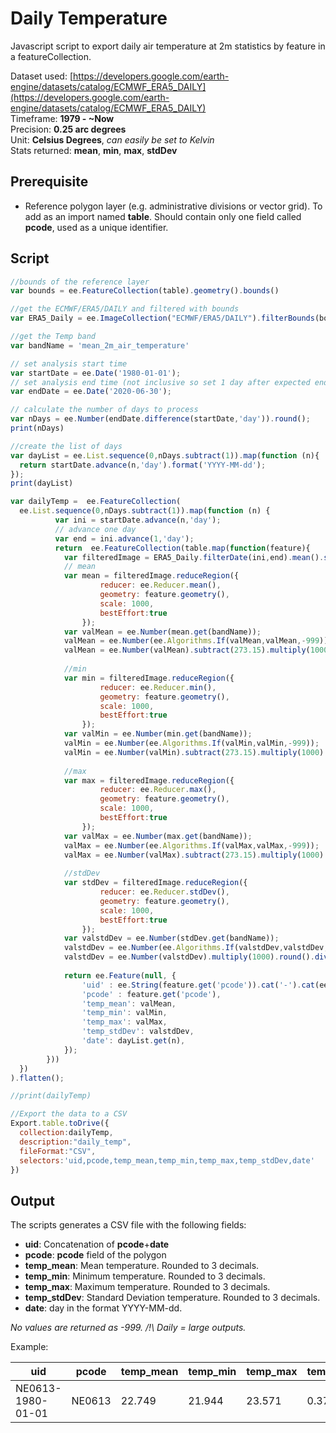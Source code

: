 # Daily Temperature

Javascript script to export daily air temperature at 2m statistics by feature in a featureCollection.

Dataset used: [https://developers.google.com/earth-engine/datasets/catalog/ECMWF_ERA5_DAILY](https://developers.google.com/earth-engine/datasets/catalog/ECMWF_ERA5_DAILY)  
Timeframe: **1979 - ~Now**  
Precision: **0.25 arc degrees**  
Unit: **Celsius Degrees**, *can easily be set to Kelvin*  
Stats returned: **mean**, **min**, **max**, **stdDev**

## Prerequisite

- Reference polygon layer (e.g. administrative divisions or vector grid). To add as an import named **table**. Should contain only one field called **pcode**, used as a unique identifier.

## Script

```javascript
//bounds of the reference layer
var bounds = ee.FeatureCollection(table).geometry().bounds()

//get the ECMWF/ERA5/DAILY and filtered with bounds
var ERA5_Daily = ee.ImageCollection("ECMWF/ERA5/DAILY").filterBounds(bounds);

//get the Temp band
var bandName = 'mean_2m_air_temperature'

// set analysis start time
var startDate = ee.Date('1980-01-01'); 
// set analysis end time (not inclusive so set 1 day after expected enddate)
var endDate = ee.Date('2020-06-30'); 

// calculate the number of days to process
var nDays = ee.Number(endDate.difference(startDate,'day')).round();
print(nDays)

//create the list of days
var dayList = ee.List.sequence(0,nDays.subtract(1)).map(function (n){
  return startDate.advance(n,'day').format('YYYY-MM-dd');
});
print(dayList)

var dailyTemp =  ee.FeatureCollection(
  ee.List.sequence(0,nDays.subtract(1)).map(function (n) {
          var ini = startDate.advance(n,'day');
          // advance one day
          var end = ini.advance(1,'day');
          return  ee.FeatureCollection(table.map(function(feature){
            var filteredImage = ERA5_Daily.filterDate(ini,end).mean().select(bandName)
            // mean
            var mean = filteredImage.reduceRegion({
                    reducer: ee.Reducer.mean(),
                    geometry: feature.geometry(),
                    scale: 1000,
                    bestEffort:true
                });
            var valMean = ee.Number(mean.get(bandName));
            valMean = ee.Number(ee.Algorithms.If(valMean,valMean,-999));
            valMean = ee.Number(valMean).subtract(273.15).multiply(1000).round().divide(1000) //convert to celsius and 3 decimals
            
            //min
            var min = filteredImage.reduceRegion({
                    reducer: ee.Reducer.min(),
                    geometry: feature.geometry(),
                    scale: 1000,
                    bestEffort:true
                });
            var valMin = ee.Number(min.get(bandName));
            valMin = ee.Number(ee.Algorithms.If(valMin,valMin,-999));
            valMin = ee.Number(valMin).subtract(273.15).multiply(1000).round().divide(1000) //convert to celsius and 3 decimals
            
            //max
            var max = filteredImage.reduceRegion({
                    reducer: ee.Reducer.max(),
                    geometry: feature.geometry(),
                    scale: 1000,
                    bestEffort:true
                });
            var valMax = ee.Number(max.get(bandName));
            valMax = ee.Number(ee.Algorithms.If(valMax,valMax,-999));
            valMax = ee.Number(valMax).subtract(273.15).multiply(1000).round().divide(1000) //convert to celsius and 3 decimals
            
            //stdDev
            var stdDev = filteredImage.reduceRegion({
                    reducer: ee.Reducer.stdDev(),
                    geometry: feature.geometry(),
                    scale: 1000,
                    bestEffort:true
                });
            var valstdDev = ee.Number(stdDev.get(bandName));
            valstdDev = ee.Number(ee.Algorithms.If(valstdDev,valstdDev,-999));
            valstdDev = ee.Number(valstdDev).multiply(1000).round().divide(1000) //convert to celsius and 3 decimals
            
            return ee.Feature(null, {
                'uid' : ee.String(feature.get('pcode')).cat('-').cat(ee.String(dayList.get(n))),
                'pcode' : feature.get('pcode'),
                'temp_mean': valMean,
                'temp_min': valMin,
                'temp_max': valMax,
                'temp_stdDev': valstdDev,
                'date': dayList.get(n),
            });
        }))
  })
).flatten();

//print(dailyTemp)

//Export the data to a CSV
Export.table.toDrive({
  collection:dailyTemp,
  description:"daily_temp",
  fileFormat:"CSV",
  selectors:'uid,pcode,temp_mean,temp_min,temp_max,temp_stdDev,date'
})
```
## Output

The scripts generates a CSV file with the following fields:

- **uid**: Concatenation of **pcode**+**date**
- **pcode**: **pcode** field of the polygon
- **temp_mean**: Mean temperature. Rounded to 3 decimals.
- **temp_min**: Minimum temperature. Rounded to 3 decimals.
- **temp_max**: Maximum temperature. Rounded to 3 decimals.
- **temp_stdDev**: Standard Deviation temperature. Rounded to 3 decimals.
- **date**: day in the format YYYY-MM-dd.

*No values are returned as -999.*
*/!\ Daily = large outputs.*

Example:

|uid           |pcode |temp_mean|temp_min|temp_max|temp_stdDev|date   |
|--------------|------|---------|--------|--------|-----------|-------|
|NE0613-1980-01-01|NE0613|22.749    |21.944   |23.571   |0.379      |1980-01-01|